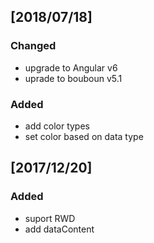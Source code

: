 ## [2018/07/18]

### Changed

- upgrade to Angular v6
- uprade to bouboun v5.1

### Added

- add color types
- set color based on data type

## [2017/12/20]

### Added

- suport RWD
- add dataContent
